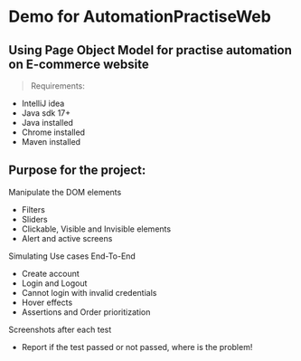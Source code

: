 # Demo for AutomationPractiseWeb

## Using Page Object Model for practise automation on E-commerce website

> Requirements:
- IntelliJ idea
- Java sdk 17+
- Java installed
- Chrome installed
- Maven installed


## Purpose for the project:
Manipulate the DOM elements
- Filters
- Sliders
- Clickable, Visible and Invisible elements
- Alert and active screens 

Simulating Use cases End-To-End
- Create account
- Login and Logout
- Cannot login with invalid credentials
- Hover effects 
- Assertions and Order prioritization

Screenshots after each test
- Report if the test passed or not passed, where is the problem!

